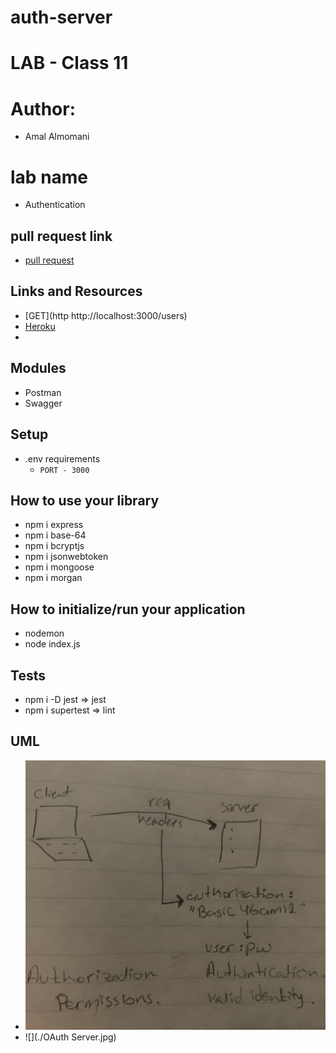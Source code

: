 # auth-server

# LAB - Class 11

# Author: 
  -  Amal Almomani
# lab name
  - Authentication


## pull request link

  - [pull request](https://github.com/amal-401-advanced-javascript/api-serve/pull/11)

## Links and Resources
  - [GET](http http://localhost:3000/users)
  - [Heroku]()
  - 

## Modules
  - Postman
  - Swagger

## Setup
  - .env requirements
    - `PORT - 3000`

## How to use your library 
  - npm i express  
  - npm i base-64
  - npm i bcryptjs
  - npm i jsonwebtoken
  - npm i mongoose
  - npm i morgan

## How to initialize/run your application
  - nodemon
  - node index.js
  
## Tests
  - npm i -D jest => jest
  - npm i supertest => lint

## UML
 - ![](./auth-server.jpg)
 - ![](./OAuth Server.jpg)

 
